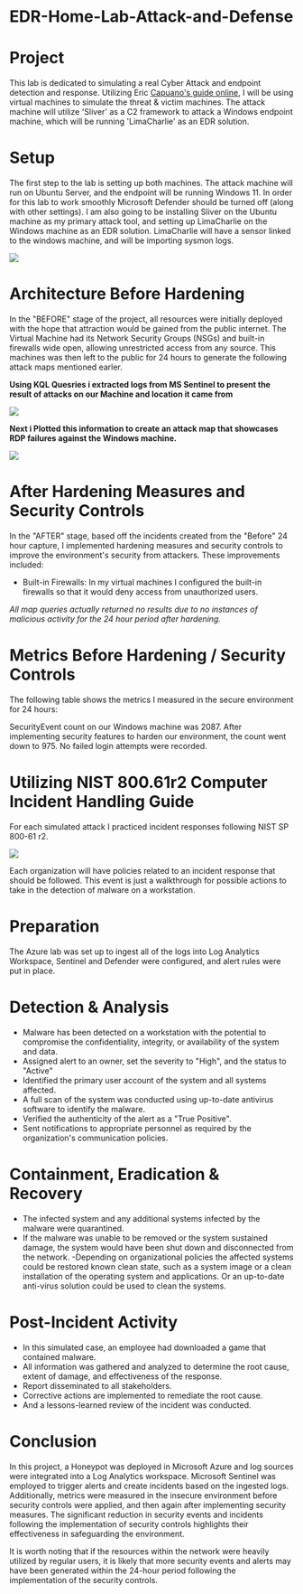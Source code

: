 # EDR-Home-Lab-Attack-and-Defense

# <b>Project</b>

This lab is dedicated to simulating a real Cyber Attack and endpoint detection and response. Utilizing Eric <a href="https://blog.ecapuano.com/p/so-you-want-to-be-a-soc-analyst-intro?utm_campaign=post&utm_medium=web">Capuano's guide online</a>, I will be using virtual machines to simulate the threat & victim machines. The attack machine will utilize 'Sliver' as a C2 framework to attack a Windows endpoint machine, which will be running 'LimaCharlie' as an EDR solution.

# Setup

The first step to the lab is setting up both machines. The attack machine will run on Ubuntu Server, and the endpoint will be running Windows 11. In order for this lab to work smoothly Microsoft Defender should be turned off (along with other settings). I am also going to be installing Sliver on the Ubuntu machine as my primary attack tool, and setting up LimaCharlie on the Windows machine as an EDR solution. LimaCharlie will have a sensor linked to the windows machine, and will be importing sysmon logs.

<img src="https://imgur.com/a/f5Mcdlb">

# Architecture Before Hardening

In the "BEFORE" stage of the project, all resources were initially deployed with the hope that attraction would be gained from the public internet. The Virtual Machine had its Network Security Groups (NSGs) and built-in firewalls wide open, allowing unrestricted access from any source. This machines was then left to the public for 24 hours to generate the following attack maps mentioned earler.

<b> Using KQL Quesries i extracted logs from MS Sentinel to present the result of attacks on our Machine and location it came from</b>

<img src="https://i.imgur.com/ctQqArh.png">

<b> Next i Plotted this information to create an attack map that showcases RDP failures against the Windows machine.</b>

<img src="https://i.imgur.com/K6Xj5NO.png">

# After Hardening Measures and Security Controls

In the "AFTER" stage, based off the incidents created from the "Before" 24 hour capture, I implemented hardening measures and security controls to improve the environment's security from attackers.
These improvements included:

- Built-in Firewalls: In my virtual machines I configured the built-in firewalls so that it would deny access from unauthorized users.

<i>All map queries actually returned no results due to no instances of malicious activity for the 24 hour period after hardening.</i>

# Metrics Before Hardening / Security Controls

The following table shows the metrics I measured in the secure environment for 24 hours:

SecurityEvent count on our Windows machine was	2087. After implementing security features to harden our environment, the count went down to 975. No failed login attempts were recorded.

# Utilizing NIST 800.61r2 Computer Incident Handling Guide

For each simulated attack I practiced incident responses following NIST SP 800-61 r2.

<img src="https://i.imgur.com/VUxp3ZA.png">

Each organization will have policies related to an incident response that should be followed. This event is just a walkthrough for possible actions to take in the detection of malware on a workstation.

# Preparation

The Azure lab was set up to ingest all of the logs into Log Analytics Workspace, Sentinel and Defender were configured, and alert rules were put in place.

# Detection & Analysis

- Malware has been detected on a workstation with the potential to compromise the confidentiality, integrity, or availability of the system and data.
- Assigned alert to an owner, set the severity to "High", and the status to "Active"
- Identified the primary user account of the system and all systems affected.
- A full scan of the system was conducted using up-to-date antivirus software to identify the malware.
- Verified the authenticity of the alert as a "True Positive".
- Sent notifications to appropriate personnel as required by the organization's communication policies.

# Containment, Eradication & Recovery

- The infected system and any additional systems infected by the malware were quarantined.
- If the malware was unable to be removed or the system sustained damage, the system would have been shut down and disconnected from the network.
-Depending on organizational policies the affected systems could be restored known clean state, such as a system image or a clean installation of the operating system and applications. Or an up-to-date anti-virus solution could be used to clean the systems.

# Post-Incident Activity

- In this simulated case, an employee had downloaded a game that contained malware.
- All information was gathered and analyzed to determine the root cause, extent of damage, and effectiveness of the response.
- Report disseminated to all stakeholders.
- Corrective actions are implemented to remediate the root cause.
- And a lessons-learned review of the incident was conducted.

# Conclusion

In this project, a Honeypot was deployed in Microsoft Azure and log sources were integrated into a Log Analytics workspace. Microsoft Sentinel was employed to trigger alerts and create incidents based on the ingested logs. Additionally, metrics were measured in the insecure environment before security controls were applied, and then again after implementing security measures. The significant reduction in security events and incidents following the implementation of security controls highlights their effectiveness in safeguarding the environment.

It is worth noting that if the resources within the network were heavily utilized by regular users, it is likely that more security events and alerts may have been generated within the 24-hour period following the implementation of the security controls.
